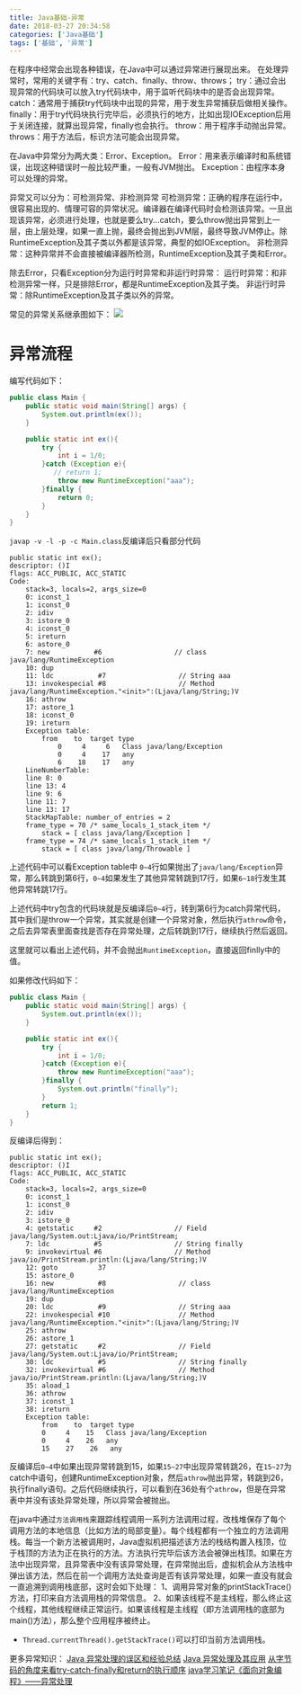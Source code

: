 ```yaml
---
title: Java基础-异常
date: 2018-03-27 20:34:58
categories: ['Java基础']
tags: ['基础', '异常']
---
```


在程序中经常会出现各种错误，在Java中可以通过异常进行展现出来。
在处理异常时，常用的关键字有：try、catch、finally、throw、throws；
try：通过会出现异常的代码块可以放入try代码块中，用于监听代码块中的是否会出现异常。
catch：通常用于捕获try代码块中出现的异常，用于发生异常捕获后做相关操作。
finally：用于try代码块执行完毕后，必须执行的地方，比如出现IOException后用于关闭连接，就算出现异常，finally也会执行。
throw：用于程序手动抛出异常。
throws：用于方法后，标识方法可能会出现异常。

在Java中异常分为两大类：Error、Exception。
Error：用来表示编译时和系统错误，出现这种错误时一般比较严重，一般有JVM抛出。
Exception：由程序本身可以处理的异常。

异常又可以分为：可检测异常、非检测异常
可检测异常：正确的程序在运行中，很容易出现的、情理可容的异常状况。编译器在编译代码时会检测该异常。一旦出现该异常，必须进行处理，也就是要么try...catch，要么throw抛出异常到上一层，由上层处理，如果一直上抛，最终会抛出到JVM层，最终导致JVM停止。除RuntimeException及其子类以外都是该异常，典型的如IOException。
非检测异常：这种异常并不会直接被编译器所检测，RuntimeException及其子类和Error。
<!-- more -->
除去Error，只看Exception分为运行时异常和非运行时异常：
运行时异常：和非检测异常一样，只是排除Error，都是RuntimeException及其子类。
非运行时异常：除RuntimeException及其子类以外的异常。

常见的异常关系继承图如下：
![](http://otxnth5wx.bkt.clouddn.com/20180328异常继承关系图.jpg)


# 异常流程
编写代码如下：
```java
public class Main {
    public static void main(String[] args) {
        System.out.println(ex());
    }

    public static int ex(){
        try {
            int i = 1/0;
        }catch (Exception e){
           // return 1;
			throw new RuntimeException("aaa");
        }finally {
            return 0;
        }
    }
}
```
`javap -v -l -p -c Main.class`反编译后只看部分代码
```javap
public static int ex();
descriptor: ()I
flags: ACC_PUBLIC, ACC_STATIC
Code:
    stack=3, locals=2, args_size=0
    0: iconst_1
    1: iconst_0
    2: idiv
    3: istore_0
    4: iconst_0
    5: ireturn
    6: astore_0
    7: new           #6                  // class java/lang/RuntimeException
    10: dup
    11: ldc           #7                  // String aaa
    13: invokespecial #8                  // Method java/lang/RuntimeException."<init>":(Ljava/lang/String;)V
    16: athrow
    17: astore_1
    18: iconst_0
    19: ireturn
    Exception table:
        from    to  target type
            0     4     6   Class java/lang/Exception
            0     4    17   any
            6    18    17   any
    LineNumberTable:
    line 8: 0
    line 13: 4
    line 9: 6
    line 11: 7
    line 13: 17
    StackMapTable: number_of_entries = 2
    frame_type = 70 /* same_locals_1_stack_item */
        stack = [ class java/lang/Exception ]
    frame_type = 74 /* same_locals_1_stack_item */
        stack = [ class java/lang/Throwable ]
```
上述代码中可以看Exception table中 `0~4`行如果抛出了`java/lang/Exception`异常，那么转跳到第6行，`0~4`如果发生了其他异常转跳到17行，如果`6~18`行发生其他异常转跳17行。

上述代码中try包含的代码块就是反编译后`0~4`行，转到第6行为catch异常代码，其中我们是throw一个异常，其实就是创建一个异常对象，然后执行`athrow`命令，之后去异常表里面查找是否存在异常处理，之后转跳到17行，继续执行然后返回。

这里就可以看出上述代码，并不会抛出`RuntimeException`，直接返回finlly中的值。

如果修改代码如下：
```java
public class Main {
    public static void main(String[] args) {
        System.out.println(ex());
    }

    public static int ex(){
        try {
            int i = 1/0;
        }catch (Exception e){
            throw new RuntimeException("aaa");
        }finally {
            System.out.println("finally");
        }
        return 1;
    }
}
```
反编译后得到：
```javap
public static int ex();
descriptor: ()I
flags: ACC_PUBLIC, ACC_STATIC
Code:
    stack=3, locals=2, args_size=0
    0: iconst_1
    1: iconst_0
    2: idiv
    3: istore_0
    4: getstatic     #2                  // Field java/lang/System.out:Ljava/io/PrintStream;
    7: ldc           #5                  // String finally
    9: invokevirtual #6                  // Method java/io/PrintStream.println:(Ljava/lang/String;)V
    12: goto          37
    15: astore_0
    16: new           #8                  // class java/lang/RuntimeException
    19: dup
    20: ldc           #9                  // String aaa
    22: invokespecial #10                 // Method java/lang/RuntimeException."<init>":(Ljava/lang/String;)V
    25: athrow
    26: astore_1
    27: getstatic     #2                  // Field java/lang/System.out:Ljava/io/PrintStream;
    30: ldc           #5                  // String finally
    32: invokevirtual #6                  // Method java/io/PrintStream.println:(Ljava/lang/String;)V
    35: aload_1
    36: athrow
    37: iconst_1
    38: ireturn
    Exception table:
        from    to  target type
        0     4    15   Class java/lang/Exception
        0     4    26   any
        15    27    26   any
```
反编译后`0~4`中如果出现异常转跳到15，如果`15~27`中出现异常转跳26，在`15~27`为catch中语句，创建RuntimeException对象，然后`athrow`抛出异常，转跳到26，执行finally语句。之后代码继续执行，可以看到在36处有个`athrow`，但是在异常表中并没有该处异常处理，所以异常会被抛出。

在java中通过`方法调用栈`来跟踪线程调用一系列方法调用过程，改栈堆保存了每个调用方法的本地信息（比如方法的局部变量）。每个线程都有一个独立的方法调用栈。每当一个新方法被调用时，Java虚拟机把描述该方法的栈结构置入栈顶，位于栈顶的方法为正在执行的方法。方法执行完毕后该方法会被弹出栈顶。如果在方法中出现异常，且异常表中没有该异常处理，在异常抛出后，虚拟机会从方法栈中弹出该方法，然后在前一个调用方法处查询是否有该异常处理，如果一直没有就会一直追溯到调用栈底部，这时会如下处理：
1、调用异常对象的printStackTrace()方法，打印来自方法调用栈的异常信息。
2、如果该线程不是主线程，那么终止这个线程，其他线程继续正常运行。如果该线程是主线程（即方法调用栈的底部为main()方法），那么整个应用程序被终止。

* `Thread.currentThread().getStackTrace()`可以打印当前方法调用栈。


更多异常知识：
[Java 异常处理的误区和经验总结](https://www.ibm.com/developerworks/cn/java/j-lo-exception-misdirection/)
[Java 异常处理及其应用](https://www.ibm.com/developerworks/cn/java/j-lo-exception/index.html)
[从字节码的角度来看try-catch-finally和return的执行顺序](https://blog.csdn.net/u010412719/article/details/50043865)
[java学习笔记《面向对象编程》——异常处理](https://blog.csdn.net/dnxyhwx/article/details/6975087)
